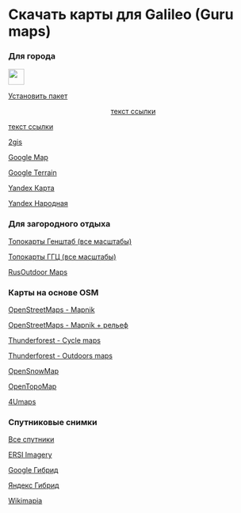 # Скачать карты для Galileo (Guru maps)

### Для города

<p>
<a href="locus-actions://https/melda.ru/locus/actions/Erelen.Locus.Custom.Maps.xml"><img class="alignnone" style="vertical-align: middle;" src="https://lh6.ggpht.com/MeOijEMGcYkxvGDGZ2EMT4yE05WoV5Hs5M3YAisGVXNHZEJmRpdR4MlFfiT2eGBipg=w64" alt="" width="32" height="32" /></a> 

<a href="locus-actions://https/melda.ru/locus/actions/Erelen.Locus.Custom.Maps.xml">Установить пакет</a>
</p>

<p align="center">
<a href="https://anygis.herokuapp.com/maps/Galileo/Beginner_set/City/2gis.ms" download="">текст ссылки</a>
</p>

<a href="#" download="">текст ссылки</a>

[2gis](https://anygis.herokuapp.com/maps/Galileo/Beginner_set/City/2gis.ms)

[Google Map](https://anygis.herokuapp.com/maps/Galileo/Beginner_set/City/Google_RU.ms)

[Google Terrain](https://anygis.herokuapp.com/maps/Galileo/Beginner_set/City/Google_Terrain_RU.ms)

[Yandex Карта](https://anygis.herokuapp.com/maps/Galileo/Beginner_set/City/Yandex_Map%20[AnyGIS].ms)

[Yandex Народная](https://anygis.herokuapp.com/maps/Galileo/Beginner_set/City/Yandex_Narod%20[AnyGIS].ms)



### Для загородного отдыха

[Топокарты Генштаб (все масштабы)](https://anygis.herokuapp.com/maps/Galileo/Beginner_set/Hiking/All_Genshtab%20[AnyGis].ms)

[Топокарты ГГЦ (все масштабы)](https://anygis.herokuapp.com/maps/Galileo/Beginner_set/Hiking/All_GGZ%20[AnyGis].ms)

[RusOutdoor Maps](https://anygis.herokuapp.com/maps/Galileo/Beginner_set/Hiking/Russian%20Outdoor%20Set%20[AnyGis].ms)



### Карты на основе OSM

[OpenStreetMaps - Mapnik](https://anygis.herokuapp.com/maps/Galileo/Beginner_set/OSM/OSM_Mapnik.ms)

[OpenStreetMaps - Mapnik  + рельеф](https://anygis.herokuapp.com/maps/Galileo/Beginner_set/OSM/OSM_Mapnik_Hillshade%20[AnyGis].ms)

[Thunderforest - Cycle maps](https://anygis.herokuapp.com/maps/Galileo/Beginner_set/OSM/OSM_Cycle_Map.ms)

[Thunderforest - Outdoors maps](https://anygis.herokuapp.com/maps/Galileo/Beginner_set/OSM/OSM_Outdoors.ms)

[OpenSnowMap](https://anygis.herokuapp.com/maps/Galileo/Beginner_set/OSM/OSM_OpenSnowMap.ms)

[OpenTopoMap](https://anygis.herokuapp.com/maps/Galileo/Beginner_set/OSM/OSM_OpenTopoMap.ms)

[4Umaps](https://anygis.herokuapp.com/maps/Galileo/Beginner_set/OSM/OSM_4Umaps.ms)




### Спутниковые снимки

[Все спутники](https://anygis.herokuapp.com/maps/Galileo/Beginner_set/Satellite/All_Satellites_[AnyGIS].ms)

[ERSI Imagery](https://anygis.herokuapp.com/maps/Galileo/Beginner_set/Satellite/ERSI_Imagery.ms)

[Google Гибрид](https://anygis.herokuapp.com/maps/Galileo/Beginner_set/Satellite/Google_Satellite_RU.ms)

[Яндекс Гибрид](https://anygis.herokuapp.com/maps/Galileo/Beginner_set/Satellite/Yandex_Hybrid%20[AnyGIS].ms)

[Wikimapia](https://anygis.herokuapp.com/maps/Galileo/Beginner_set/Satellite/Wikimapia%20Sat%20[AnyGIS].ms)


